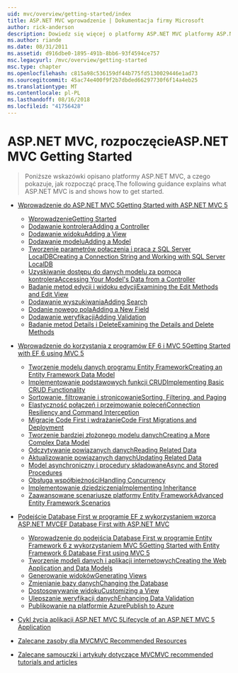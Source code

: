 ```yaml
---
uid: mvc/overview/getting-started/index
title: ASP.NET MVC wprowadzenie | Dokumentacja firmy Microsoft
author: rick-anderson
description: Dowiedz się więcej o platformy ASP.NET MVC platformy ASP.NET MVC zapewnia zaawansowany, bazujący na wzorcach sposób tworzenia dynamicznych witryn sieci Web, która umożliwia wyraźne oddzielenie obaw i że g...
ms.author: riande
ms.date: 08/31/2011
ms.assetid: d916dbe0-1895-491b-8bb6-93f4594ce757
msc.legacyurl: /mvc/overview/getting-started
msc.type: chapter
ms.openlocfilehash: c815a98c536159df44b775fd5130029446e1ad73
ms.sourcegitcommit: 45ac74e400f9f2b7dbded66297730f6f14a4eb25
ms.translationtype: MT
ms.contentlocale: pl-PL
ms.lasthandoff: 08/16/2018
ms.locfileid: "41756428"
---
```

<a name="aspnet-mvc-getting-started"></a><span data-ttu-id="10ee0-103">ASP.NET MVC, rozpoczęcie</span><span class="sxs-lookup"><span data-stu-id="10ee0-103">ASP.NET MVC Getting Started</span></span>
====================
> <span data-ttu-id="10ee0-104">Poniższe wskazówki opisano platformy ASP.NET MVC, a czego pokazuje, jak rozpocząć pracę.</span><span class="sxs-lookup"><span data-stu-id="10ee0-104">The following guidance explains what ASP.NET MVC is and shows how to get started.</span></span>


- [<span data-ttu-id="10ee0-105">Wprowadzenie do ASP.NET MVC 5</span><span class="sxs-lookup"><span data-stu-id="10ee0-105">Getting Started with ASP.NET MVC 5</span></span>](introduction/index.md)

    - [<span data-ttu-id="10ee0-106">Wprowadzenie</span><span class="sxs-lookup"><span data-stu-id="10ee0-106">Getting Started</span></span>](introduction/getting-started.md)
    - [<span data-ttu-id="10ee0-107">Dodawanie kontrolera</span><span class="sxs-lookup"><span data-stu-id="10ee0-107">Adding a Controller</span></span>](introduction/adding-a-controller.md)
    - [<span data-ttu-id="10ee0-108">Dodawanie widoku</span><span class="sxs-lookup"><span data-stu-id="10ee0-108">Adding a View</span></span>](introduction/adding-a-view.md)
    - [<span data-ttu-id="10ee0-109">Dodawanie modelu</span><span class="sxs-lookup"><span data-stu-id="10ee0-109">Adding a Model</span></span>](introduction/adding-a-model.md)
    - [<span data-ttu-id="10ee0-110">Tworzenie parametrów połączenia i praca z SQL Server LocalDB</span><span class="sxs-lookup"><span data-stu-id="10ee0-110">Creating a Connection String and Working with SQL Server LocalDB</span></span>](introduction/creating-a-connection-string.md)
    - [<span data-ttu-id="10ee0-111">Uzyskiwanie dostępu do danych modelu za pomocą kontrolera</span><span class="sxs-lookup"><span data-stu-id="10ee0-111">Accessing Your Model's Data from a Controller</span></span>](introduction/accessing-your-models-data-from-a-controller.md)
    - [<span data-ttu-id="10ee0-112">Badanie metod edycji i widoku edycji</span><span class="sxs-lookup"><span data-stu-id="10ee0-112">Examining the Edit Methods and Edit View</span></span>](introduction/examining-the-edit-methods-and-edit-view.md)
    - [<span data-ttu-id="10ee0-113">Dodawanie wyszukiwania</span><span class="sxs-lookup"><span data-stu-id="10ee0-113">Adding Search</span></span>](introduction/adding-search.md)
    - [<span data-ttu-id="10ee0-114">Dodanie nowego pola</span><span class="sxs-lookup"><span data-stu-id="10ee0-114">Adding a New Field</span></span>](introduction/adding-a-new-field.md)
    - [<span data-ttu-id="10ee0-115">Dodawanie weryfikacji</span><span class="sxs-lookup"><span data-stu-id="10ee0-115">Adding Validation</span></span>](introduction/adding-validation.md)
    - [<span data-ttu-id="10ee0-116">Badanie metod Details i Delete</span><span class="sxs-lookup"><span data-stu-id="10ee0-116">Examining the Details and Delete Methods</span></span>](introduction/examining-the-details-and-delete-methods.md)
- [<span data-ttu-id="10ee0-117">Wprowadzenie do korzystania z programów EF 6 i MVC 5</span><span class="sxs-lookup"><span data-stu-id="10ee0-117">Getting Started with EF 6 using MVC 5</span></span>](getting-started-with-ef-using-mvc/index.md)

    - [<span data-ttu-id="10ee0-118">Tworzenie modelu danych programu Entity Framework</span><span class="sxs-lookup"><span data-stu-id="10ee0-118">Creating an Entity Framework Data Model</span></span>](getting-started-with-ef-using-mvc/creating-an-entity-framework-data-model-for-an-asp-net-mvc-application.md)
    - [<span data-ttu-id="10ee0-119">Implementowanie podstawowych funkcji CRUD</span><span class="sxs-lookup"><span data-stu-id="10ee0-119">Implementing Basic CRUD Functionality</span></span>](getting-started-with-ef-using-mvc/implementing-basic-crud-functionality-with-the-entity-framework-in-asp-net-mvc-application.md)
    - [<span data-ttu-id="10ee0-120">Sortowanie, filtrowanie i stronicowanie</span><span class="sxs-lookup"><span data-stu-id="10ee0-120">Sorting, Filtering, and Paging</span></span>](getting-started-with-ef-using-mvc/sorting-filtering-and-paging-with-the-entity-framework-in-an-asp-net-mvc-application.md)
    - [<span data-ttu-id="10ee0-121">Elastyczność połączeń i przejmowanie poleceń</span><span class="sxs-lookup"><span data-stu-id="10ee0-121">Connection Resiliency and Command Interception</span></span>](getting-started-with-ef-using-mvc/connection-resiliency-and-command-interception-with-the-entity-framework-in-an-asp-net-mvc-application.md)
    - [<span data-ttu-id="10ee0-122">Migracje Code First i wdrażanie</span><span class="sxs-lookup"><span data-stu-id="10ee0-122">Code First Migrations and Deployment</span></span>](getting-started-with-ef-using-mvc/migrations-and-deployment-with-the-entity-framework-in-an-asp-net-mvc-application.md)
    - [<span data-ttu-id="10ee0-123">Tworzenie bardziej złożonego modelu danych</span><span class="sxs-lookup"><span data-stu-id="10ee0-123">Creating a More Complex Data Model</span></span>](getting-started-with-ef-using-mvc/creating-a-more-complex-data-model-for-an-asp-net-mvc-application.md)
    - [<span data-ttu-id="10ee0-124">Odczytywanie powiązanych danych</span><span class="sxs-lookup"><span data-stu-id="10ee0-124">Reading Related Data</span></span>](getting-started-with-ef-using-mvc/reading-related-data-with-the-entity-framework-in-an-asp-net-mvc-application.md)
    - [<span data-ttu-id="10ee0-125">Aktualizowanie powiązanych danych</span><span class="sxs-lookup"><span data-stu-id="10ee0-125">Updating Related Data</span></span>](getting-started-with-ef-using-mvc/updating-related-data-with-the-entity-framework-in-an-asp-net-mvc-application.md)
    - [<span data-ttu-id="10ee0-126">Model asynchroniczny i procedury składowane</span><span class="sxs-lookup"><span data-stu-id="10ee0-126">Async and Stored Procedures</span></span>](getting-started-with-ef-using-mvc/async-and-stored-procedures-with-the-entity-framework-in-an-asp-net-mvc-application.md)
    - [<span data-ttu-id="10ee0-127">Obsługa współbieżności</span><span class="sxs-lookup"><span data-stu-id="10ee0-127">Handling Concurrency</span></span>](getting-started-with-ef-using-mvc/handling-concurrency-with-the-entity-framework-in-an-asp-net-mvc-application.md)
    - [<span data-ttu-id="10ee0-128">Implementowanie dziedziczenia</span><span class="sxs-lookup"><span data-stu-id="10ee0-128">Implementing Inheritance</span></span>](getting-started-with-ef-using-mvc/implementing-inheritance-with-the-entity-framework-in-an-asp-net-mvc-application.md)
    - [<span data-ttu-id="10ee0-129">Zaawansowane scenariusze platformy Entity Framework</span><span class="sxs-lookup"><span data-stu-id="10ee0-129">Advanced Entity Framework Scenarios</span></span>](getting-started-with-ef-using-mvc/advanced-entity-framework-scenarios-for-an-mvc-web-application.md)
- [<span data-ttu-id="10ee0-130">Podejście Database First w programie EF z wykorzystaniem wzorca ASP.NET MVC</span><span class="sxs-lookup"><span data-stu-id="10ee0-130">EF Database First with ASP.NET MVC</span></span>](database-first-development/index.md)

    - [<span data-ttu-id="10ee0-131">Wprowadzenie do podejścia Database First w programie Entity Framework 6 z wykorzystaniem MVC 5</span><span class="sxs-lookup"><span data-stu-id="10ee0-131">Getting Started with Entity Framework 6 Database First using MVC 5</span></span>](database-first-development/setting-up-database.md)
    - [<span data-ttu-id="10ee0-132">Tworzenie modeli danych i aplikacji internetowych</span><span class="sxs-lookup"><span data-stu-id="10ee0-132">Creating the Web Application and Data Models</span></span>](database-first-development/creating-the-web-application.md)
    - [<span data-ttu-id="10ee0-133">Generowanie widoków</span><span class="sxs-lookup"><span data-stu-id="10ee0-133">Generating Views</span></span>](database-first-development/generating-views.md)
    - [<span data-ttu-id="10ee0-134">Zmienianie bazy danych</span><span class="sxs-lookup"><span data-stu-id="10ee0-134">Changing the Database</span></span>](database-first-development/changing-the-database.md)
    - [<span data-ttu-id="10ee0-135">Dostosowywanie widoku</span><span class="sxs-lookup"><span data-stu-id="10ee0-135">Customizing a View</span></span>](database-first-development/customizing-a-view.md)
    - [<span data-ttu-id="10ee0-136">Ulepszanie weryfikacji danych</span><span class="sxs-lookup"><span data-stu-id="10ee0-136">Enhancing Data Validation</span></span>](database-first-development/enhancing-data-validation.md)
    - [<span data-ttu-id="10ee0-137">Publikowanie na platformie Azure</span><span class="sxs-lookup"><span data-stu-id="10ee0-137">Publish to Azure</span></span>](database-first-development/publish-to-azure.md)
- [<span data-ttu-id="10ee0-138">Cykl życia aplikacji ASP.NET MVC 5</span><span class="sxs-lookup"><span data-stu-id="10ee0-138">Lifecycle of an ASP.NET MVC 5 Application</span></span>](lifecycle-of-an-aspnet-mvc-5-application.md)
- [<span data-ttu-id="10ee0-139">Zalecane zasoby dla MVC</span><span class="sxs-lookup"><span data-stu-id="10ee0-139">MVC Recommended Resources</span></span>](recommended-resources-for-mvc.md)
- [<span data-ttu-id="10ee0-140">Zalecane samouczki i artykuły dotyczące MVC</span><span class="sxs-lookup"><span data-stu-id="10ee0-140">MVC recommended tutorials and articles</span></span>](mvc-learning-sequence.md)
